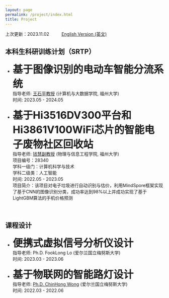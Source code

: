 ```yaml
---
layout: page
permalink: /project/index.html
title: Project
---
```


上次更新：2023.11.02 &nbsp;&nbsp;&nbsp;&nbsp;&nbsp;&nbsp;&nbsp;&nbsp;  [English Version (英文)](https://wangzhipeng2002.github.io/file/project-zh/)


## 本科生科研训练计划（SRTP）

- **<font size=6>基于图像识别的电动车智能分流系统</font>**<br>
指导老师: [王石平教授](https://ccds.fzu.edu.cn/info/1202/8958.htm) (计算机与大数据学院, 福州大学)<br>
时间: 2023.05 - 2024.05 <br>


- **<font size=6>基于Hi3516DV300平台和Hi3861V100WiFi芯片的智能电子废物社区回收站</font>**<br>
指导老师: [钱慧副教授](https://ieeexplore.ieee.org/author/37587238900) (物理与信息工程学院, 福州大学)<br>
项目编号：28340 <br>
学科一级门：计算机科学与技术 <br>
学科二级类：人工智能 <br>
时间: 2022.05 - 2023.05 <br>
项目简介：该项目对电子垃圾进行自动识别与估价，利用MindSpore框架实现了基于CNN的图像识别分类，成功率达到98%以上并成功实现了基于LightGBM算法的手机价格预测

<br>


## 课程设计

- **<font size=6>便携式虚拟信号分析仪设计</font>**<br>
指导老师: Ph.D. FookLong Lo (爱尔兰国立梅努斯大学)<br>
时间: 2023.03 - 2023.06<br>

- **<font size=6>基于物联网的智能路灯设计</font>**<br>
指导老师: [Ph.D. ChinHong Wong](https://www.researchgate.net/profile/Chin-Hong-Wong) (爱尔兰国立梅努斯大学)<br>
时间: 2022.03 - 2022.06<br>
